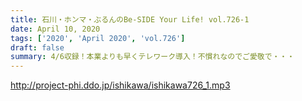 ```yaml
---
title: 石川・ホンマ・ぶるんのBe-SIDE Your Life! vol.726-1
date: April 10, 2020
tags: ['2020', 'April 2020', 'vol.726']
draft: false
summary: 4/6収録！本業よりも早くテレワーク導入！不慣れなのでご愛敬で・・・
---
```


http://project-phi.ddo.jp/ishikawa/ishikawa726_1.mp3